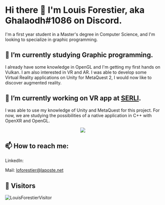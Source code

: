 # Hi there 👋 I'm Louis Forestier, aka Ghalaodh#1086 on Discord.

I'm a first year student in a Master's degree in Computer Science, and I'm looking to specialize in graphic programming. 

## 🌱 I’m currently studying Graphic programming.
I already have some knowledge in OpenGL and I'm getting my first hands on Vulkan.
I am also interested in VR and AR. I was able to develop some Virtual Reality applications on Unity for MetaQuest 2, I would now like to discover augmented reality.

## 🔭 I’m currently working on VR app at <a href="https://www.serli.com/">SERLI</a>.
I was able to use my knowledge of Unity and MetaQuest for this project. For now, we are studying the possibilities of a native application in C++ with OpenXR and OpenGL.
<p align="center">
<img src="https://github-readme-stats.vercel.app/api/top-langs/?username=louisforestier&layout=compact&theme=gotham" />
</p>

## 📫 How to reach me:
LinkedIn: <a href="https://linkedin.com/in/louis-forestier"><img src="https://cdn.jsdelivr.net/npm/simple-icons@3.0.1/icons/linkedin.svg"  height="15" width="15"/></a>

Mail: loforestier@laposte.net

<!--
**louisforestier/louisforestier** is a ✨ _special_ ✨ repository because its `README.md` (this file) appears on your GitHub profile.

Here are some ideas to get you started:

- 🔭 I’m currently working on ...
- 🌱 I’m currently learning ...
- 👯 I’m looking to collaborate on ...
- 🤔 I’m looking for help with ...
- 💬 Ask me about ...
- 📫 How to reach me: ...
- 😄 Pronouns: ...
- ⚡ Fun fact: ...
-->

## :rocket: Visitors 

<p><img align="center" src="https://visitor-badge.glitch.me/badge?page_id=louisforestier.visitor" alt="LouisForestierVisitor" /></p>
